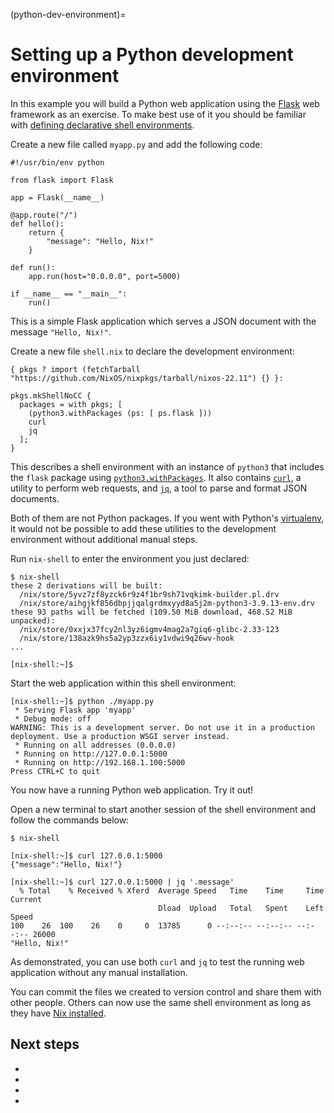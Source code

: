 (python-dev-environment)=
# Setting up a Python development environment

In this example you will build a Python web application using the [Flask](https://palletsprojects.com/p/flask/) web framework as an exercise.
To make best use of it you should be familiar with [defining declarative shell environments](declarative-reproducible-envs).

Create a new file called `myapp.py` and add the following code:

```{code-block} python myapp.py
#!/usr/bin/env python

from flask import Flask

app = Flask(__name__)

@app.route("/")
def hello():
    return {
        "message": "Hello, Nix!"
    }

def run():
    app.run(host="0.0.0.0", port=5000)

if __name__ == "__main__":
    run()
```

This is a simple Flask application which serves a JSON document with the message `"Hello, Nix!"`.

Create a new file `shell.nix` to declare the development environment:

```{code-block} nix shell.nix
{ pkgs ? import (fetchTarball "https://github.com/NixOS/nixpkgs/tarball/nixos-22.11") {} }:

pkgs.mkShellNoCC {
  packages = with pkgs; [
    (python3.withPackages (ps: [ ps.flask ]))
    curl
    jq
  ];
}
```

This describes a shell environment with an instance of `python3` that includes the `flask` package using [`python3.withPackages`](https://nixos.org/manual/nixpkgs/stable/#python.withpackages-function).
It also contains [`curl`], a utility to perform web
requests, and [`jq`], a tool to parse and format JSON documents.

[`curl`]: https://search.nixos.org/packages?show=curl
[`jq`]: https://search.nixos.org/packages?show=jq

Both of them are not Python packages.
If you went with Python's [virtualenv](https://virtualenv.pypa.io/en/latest/), it would not be possible to add these utilities to the development environment without additional manual steps.

Run `nix-shell` to enter the environment you just declared:

```shell-session
$ nix-shell
these 2 derivations will be built:
  /nix/store/5yvz7zf8yzck6r9z4f1br9sh71vqkimk-builder.pl.drv
  /nix/store/aihgjkf856dbpjjqalgrdmxyyd8a5j2m-python3-3.9.13-env.drv
these 93 paths will be fetched (109.50 MiB download, 468.52 MiB unpacked):
  /nix/store/0xxjx37fcy2nl3yz6igmv4mag2a7giq6-glibc-2.33-123
  /nix/store/138azk9hs5a2yp3zzx6iy1vdwi9q26wv-hook
...

[nix-shell:~]$
```

Start the web application within this shell environment:

```shell-session
[nix-shell:~]$ python ./myapp.py
 * Serving Flask app 'myapp'
 * Debug mode: off
WARNING: This is a development server. Do not use it in a production deployment. Use a production WSGI server instead.
 * Running on all addresses (0.0.0.0)
 * Running on http://127.0.0.1:5000
 * Running on http://192.168.1.100:5000
Press CTRL+C to quit
```

You now have a running Python web application.
Try it out!

Open a new terminal to start another session of the shell environment and follow the commands below:

```shell-session
$ nix-shell

[nix-shell:~]$ curl 127.0.0.1:5000
{"message":"Hello, Nix!"}

[nix-shell:~]$ curl 127.0.0.1:5000 | jq '.message'
  % Total    % Received % Xferd  Average Speed   Time    Time     Time  Current
                                 Dload  Upload   Total   Spent    Left  Speed
100    26  100    26    0     0  13785      0 --:--:-- --:--:-- --:--:-- 26000
"Hello, Nix!"
```

As demonstrated, you can use both `curl` and `jq` to test the running web application without any manual installation.

You can commit the files we created to version control and share them with other people.
Others can now use the same shell environment as long as they have [Nix installed](install-nix).

## Next steps

- [](packaging-existing-software)
- [](file-sets)
- [](automatic-direnv)
- [](./dependency-management.md)

